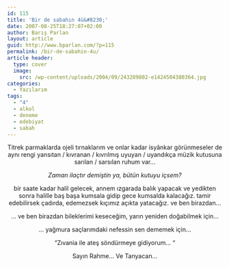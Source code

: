 ```yaml
---
id: 115
title: 'Bir de sabahın 4ü&#8230;'
date: 2007-08-25T18:27:07+02:00
author: Barış Parlan
layout: article
guid: http://www.bparlan.com/?p=115
permalink: /bir-de-sabahin-4u/
article header:
  type: cover
  image:
    src: /wp-content/uploads/2004/09/243289802-e1424504380364.jpg
categories:
  - Yazılarım
tags:
  - "4"
  - alkol
  - deneme
  - edebiyat
  - sabah
---
```


<p align="center">
  Titrek parmaklarda ojeli tırnaklarım ve onlar kadar isyânkar görünmeseler de aynı rengi yansıtan / kıvranan / kıvrılmış uyuyan / uyandıkça müzik kutusuna sarılan / sarsılan ruhum var&#8230;
</p>

<p align="center">
  <em>Zaman ilaçtır demiştin ya, bütün kutuyu içsem?</em>
</p>

<p align="center">
  bir saate kadar halil gelecek, annem ızgarada balık yapacak ve yedikten sonra halille baş başa kumsala gidip gece kumsalda kalacağız. tamir edebilirsek çadırda, edemezsek kıçımız açıkta yatacağız. ve ben birazdan&#8230;
</p>

<p align="center">
  &#8230; ve ben birazdan bileklerimi keseceğim, yarın yeniden doğabilmek için&#8230;
</p>

<p align="center">
  &#8230; yağmura saçlarımdaki nefessin sen dememek için&#8230;
</p>

<p align="center">
  &#8220;Zıvania ile ateş söndürmeye gidiyorum&#8230; &#8220;
</p>

<p align="center">
  Sayın Rahme&#8230; Ve Tanyacan&#8230;
</p>
